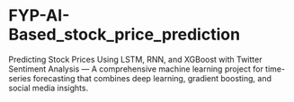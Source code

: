 # FYP-AI-Based_stock_price_prediction
Predicting Stock Prices Using LSTM, RNN, and XGBoost with Twitter Sentiment Analysis — A comprehensive machine learning project for time-series forecasting that combines deep learning, gradient boosting, and social media insights.
